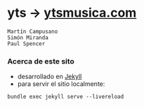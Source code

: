 # yts &rarr; [ytsmusica.com](https://ytsmusica.com)

```
Martín Campusano
Simón Miranda
Paul Spencer
```

### Acerca de este sito

- desarrollado en [Jekyll](https://jekyllrb.com/)
- para servir el sitio localmente:

```
bundle exec jekyll serve --livereload
```
